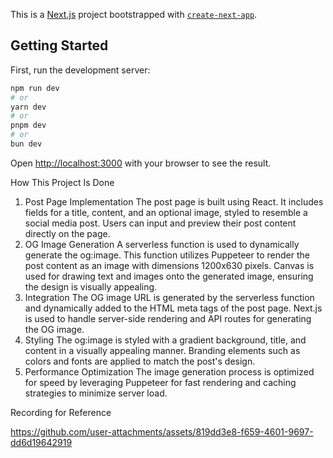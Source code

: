 This is a [Next.js](https://nextjs.org/) project bootstrapped with [`create-next-app`](https://github.com/vercel/next.js/tree/canary/packages/create-next-app).

## Getting Started

First, run the development server:

```bash
npm run dev
# or
yarn dev
# or
pnpm dev
# or
bun dev
```

Open [http://localhost:3000](http://localhost:3000) with your browser to see the result.

How This Project Is Done
1. Post Page Implementation
The post page is built using React.
It includes fields for a title, content, and an optional image, styled to resemble a social media post.
Users can input and preview their post content directly on the page.
2. OG Image Generation
A serverless function is used to dynamically generate the og:image.
This function utilizes Puppeteer to render the post content as an image with dimensions 1200x630 pixels.
Canvas is used for drawing text and images onto the generated image, ensuring the design is visually appealing.
3. Integration
The OG image URL is generated by the serverless function and dynamically added to the HTML meta tags of the post page.
Next.js is used to handle server-side rendering and API routes for generating the OG image.
4. Styling
The og:image is styled with a gradient background, title, and content in a visually appealing manner.
Branding elements such as colors and fonts are applied to match the post's design.
5. Performance Optimization
The image generation process is optimized for speed by leveraging Puppeteer for fast rendering and caching strategies to minimize server load.



Recording for Reference

https://github.com/user-attachments/assets/819dd3e8-f659-4601-9697-dd6d19642919







